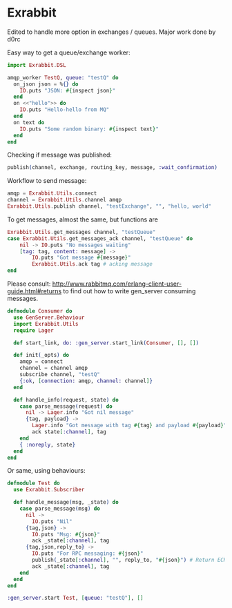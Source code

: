 # Exrabbit

Edited to handle more option in exchanges / queues. Major work done by d0rc


Easy way to get a queue/exchange worker:


```elixir
import Exrabbit.DSL

amqp_worker TestQ, queue: "testQ" do
  on_json json = %{} do
    IO.puts "JSON: #{inspect json}"
  end
  on <<"hello">> do
    IO.puts "Hello-hello from MQ"
  end
  on text do
    IO.puts "Some random binary: #{inspect text}"
  end
end
```


Checking if message was published:


```elixir
publish(channel, exchange, routing_key, message, :wait_confirmation)
```


Workflow to send message:


```elixir
amqp = Exrabbit.Utils.connect
channel = Exrabbit.Utils.channel amqp
Exrabbit.Utils.publish channel, "testExchange", "", "hello, world"
```


To get messages, almost the same, but functions are


```elixir
Exrabbit.Utils.get_messages channel, "testQueue"
case Exrabbit.Utils.get_messages_ack channel, "testQueue" do
	nil -> IO.puts "No messages waiting"
	[tag: tag, content: message] -> 
		IO.puts "Got message #{message}"
		Exrabbit.Utils.ack tag # acking message
end
```


Please consult: http://www.rabbitmq.com/erlang-client-user-guide.html#returns to find out how to write gen_server consuming messages.


```elixir
defmodule Consumer do
  use GenServer.Behaviour
  import Exrabbit.Utils
  require Lager

  def start_link, do: :gen_server.start_link(Consumer, [], [])

  def init(_opts) do
    amqp = connect
    channel = channel amqp
    subscribe channel, "testQ"
    {:ok, [connection: amqp, channel: channel]}
  end

  def handle_info(request, state) do
    case parse_message(request) do
      nil -> Lager.info "Got nil message"
      {tag, payload} ->
        Lager.info "Got message with tag #{tag} and payload #{payload}"
        ack state[:channel], tag
    end
    { :noreply, state}
  end
end
```


Or same, using behaviours:


```elixir
defmodule Test do 
  use Exrabbit.Subscriber 

  def handle_message(msg, _state) do 
    case parse_message(msg) do 
      nil -> 
        IO.puts "Nil"
      {tag,json} -> 
        IO.puts "Msg: #{json}"
        ack _state[:channel], tag 
      {tag,json,reply_to} -> 
        IO.puts "For RPC messaging: #{json}"
        publish(_state[:channel], "", reply_to, "#{json}") # Return ECHO
        ack _state[:channel], tag 
    end  
  end 
end

:gen_server.start Test, [queue: "testQ"], []   
```




